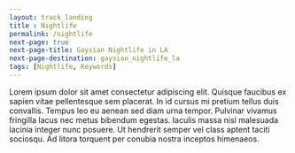 ```yaml
--- 
layout: track_landing
title : Nightlife
permalink: /nightlife
next-page: true
next-page-title: Gaysian Nightlife in LA
next-page-destination: gaysian_nightlife_la
tags: [Nightlife, Keywords]
---
```


Lorem ipsum dolor sit amet consectetur adipiscing elit. Quisque faucibus ex sapien vitae pellentesque sem placerat. In id cursus mi pretium tellus duis convallis. Tempus leo eu aenean sed diam urna tempor. Pulvinar vivamus fringilla lacus nec metus bibendum egestas. Iaculis massa nisl malesuada lacinia integer nunc posuere. Ut hendrerit semper vel class aptent taciti sociosqu. Ad litora torquent per conubia nostra inceptos himenaeos.